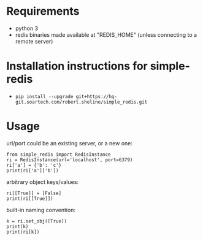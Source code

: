 # Requirements

* python 3
* redis binaries made available at "REDIS_HOME" (unless connecting to a remote server)


# Installation instructions for simple-redis

* `pip install --upgrade git+https://hq-git.soartech.com/robert.sheline/simple_redis.git`

# Usage

url/port could be an existing server, or a new one: 

`from simple_redis import RedisInstance`\
`ri = RedisInstance(url='localhost', port=6379)`\
`ri['a'] = {'b': 'c'}`\
`print(ri['a']['b'])`

arbitrary object keys/values:

`ri[[True]] = [False]`\
`print(ri[[True]])`

built-in naming convention:

`k = ri.set_obj([True])`\
`print(k)`\
`print(ri[k])`
